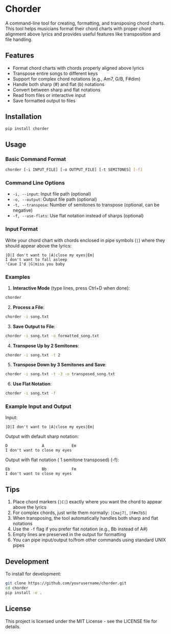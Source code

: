 # Chorder

A command-line tool for creating, formatting, and transposing chord charts. This tool helps musicians format their chord charts with proper chord alignment above lyrics and provides useful features like transposition and file handling.

## Features

- Format chord charts with chords properly aligned above lyrics
- Transpose entire songs to different keys
- Support for complex chord notations (e.g., Am7, G/B, F#dim)
- Handle both sharp (#) and flat (b) notations
- Convert between sharp and flat notations
- Read from files or interactive input
- Save formatted output to files

## Installation

```bash
pip install chorder
```

## Usage

### Basic Command Format
```bash
chorder [-i INPUT_FILE] [-o OUTPUT_FILE] [-t SEMITONES] [-f]
```

### Command Line Options
- `-i, --input`: Input file path (optional)
- `-o, --output`: Output file path (optional)
- `-t, --transpose`: Number of semitones to transpose (optional, can be negative)
- `-f, --use-flats`: Use flat notation instead of sharps (optional)

### Input Format
Write your chord chart with chords enclosed in pipe symbols (`|`) where they should appear above the lyrics:
```
|D|I don't want to |A|close my eyes|Em|
I don't want to fall asleep
'Caue I'd |G|miss you baby
```

### Examples

1. **Interactive Mode** (type lines, press Ctrl+D when done):
```bash
chorder
```

2. **Process a File**:
```bash
chorder -i song.txt
```

3. **Save Output to File**:
```bash
chorder -i song.txt -o formatted_song.txt
```

4. **Transpose Up by 2 Semitones**:
```bash
chorder -i song.txt -t 2
```

5. **Transpose Down by 3 Semitones and Save**:
```bash
chorder -i song.txt -t -3 -o transposed_song.txt
```

6. **Use Flat Notation**:
```bash
chorder -i song.txt -f
```

### Example Input and Output

Input:
```
|D|I don't want to |A|close my eyes|Em|
```

Output with default sharp notation:
```
D               A            Em
I don't want to close my eyes
```

Output with flat notation ( 1 semitone transposed) (-f):
```
Eb              Bb           Fm
I don't want to close my eyes
```

## Tips

1. Place chord markers (`|C|`) exactly where you want the chord to appear above the lyrics
2. For complex chords, just write them normally: `|Cmaj7|`, `|F#m7b5|`
3. When transposing, the tool automatically handles both sharp and flat notations
4. Use the `-f` flag if you prefer flat notation (e.g., Bb instead of A#)
5. Empty lines are preserved in the output for formatting
6. You can pipe input/output to/from other commands using standard UNIX pipes

## Development

To install for development:
```bash
git clone https://github.com/yourusername/chorder.git
cd chorder
pip install -e .
```

## License

This project is licensed under the MIT License - see the LICENSE file for details. 
